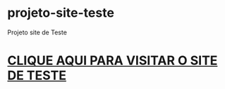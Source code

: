# projeto-site-teste
 Projeto site de Teste

# [CLIQUE AQUI PARA VISITAR O SITE DE TESTE](https://brunosilva03.github.io/projeto-site-teste/)
